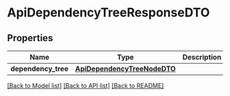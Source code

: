 # ApiDependencyTreeResponseDTO

## Properties

| Name                | Type                                                        | Description | Notes      |
| ------------------- | ----------------------------------------------------------- | ----------- | ---------- |
| **dependency_tree** | [**ApiDependencyTreeNodeDTO**](ApiDependencyTreeNodeDTO.md) |             | [optional] |

[[Back to Model list]](../README.md#documentation-for-models) [[Back to API list]](../README.md#documentation-for-api-endpoints) [[Back to README]](../README.md)
